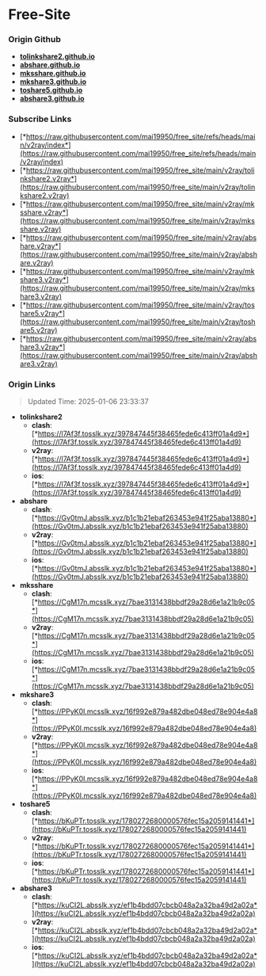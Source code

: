 # Free-Site

### Origin Github

- [**tolinkshare2.github.io**](https://github.com/tolinkshare2/tolinkshare2.github.io)
- [**abshare.github.io**](https://github.com/abshare/abshare.github.io)
- [**mksshare.github.io**](https://github.com/mksshare/mksshare.github.io)
- [**mkshare3.github.io**](https://github.com/mkshare3/mkshare3.github.io)
- [**toshare5.github.io**](https://github.com/toshare5/toshare5.github.io)
- [**abshare3.github.io**](https://github.com/abshare3/abshare3.github.io)

### Subscribe Links

- [*https://raw.githubusercontent.com/mai19950/free_site/refs/heads/main/v2ray/index*](https://raw.githubusercontent.com/mai19950/free_site/refs/heads/main/v2ray/index)
- [*https://raw.githubusercontent.com/mai19950/free_site/main/v2ray/tolinkshare2.v2ray*](https://raw.githubusercontent.com/mai19950/free_site/main/v2ray/tolinkshare2.v2ray)
- [*https://raw.githubusercontent.com/mai19950/free_site/main/v2ray/mksshare.v2ray*](https://raw.githubusercontent.com/mai19950/free_site/main/v2ray/mksshare.v2ray)
- [*https://raw.githubusercontent.com/mai19950/free_site/main/v2ray/abshare.v2ray*](https://raw.githubusercontent.com/mai19950/free_site/main/v2ray/abshare.v2ray)
- [*https://raw.githubusercontent.com/mai19950/free_site/main/v2ray/mkshare3.v2ray*](https://raw.githubusercontent.com/mai19950/free_site/main/v2ray/mkshare3.v2ray)
- [*https://raw.githubusercontent.com/mai19950/free_site/main/v2ray/toshare5.v2ray*](https://raw.githubusercontent.com/mai19950/free_site/main/v2ray/toshare5.v2ray)
- [*https://raw.githubusercontent.com/mai19950/free_site/main/v2ray/abshare3.v2ray*](https://raw.githubusercontent.com/mai19950/free_site/main/v2ray/abshare3.v2ray)

### Origin Links

> Updated Time: 2025-01-06 23:33:37

- **tolinkshare2**
  - **clash**: [*https://l7Af3f.tosslk.xyz/397847445f38465fede6c413ff01a4d9*](https://l7Af3f.tosslk.xyz/397847445f38465fede6c413ff01a4d9)
  - **v2ray**: [*https://l7Af3f.tosslk.xyz/397847445f38465fede6c413ff01a4d9*](https://l7Af3f.tosslk.xyz/397847445f38465fede6c413ff01a4d9)
  - **ios**: [*https://l7Af3f.tosslk.xyz/397847445f38465fede6c413ff01a4d9*](https://l7Af3f.tosslk.xyz/397847445f38465fede6c413ff01a4d9)
- **abshare**
  - **clash**: [*https://Gv0tmJ.absslk.xyz/b1c1b21ebaf263453e941f25aba13880*](https://Gv0tmJ.absslk.xyz/b1c1b21ebaf263453e941f25aba13880)
  - **v2ray**: [*https://Gv0tmJ.absslk.xyz/b1c1b21ebaf263453e941f25aba13880*](https://Gv0tmJ.absslk.xyz/b1c1b21ebaf263453e941f25aba13880)
  - **ios**: [*https://Gv0tmJ.absslk.xyz/b1c1b21ebaf263453e941f25aba13880*](https://Gv0tmJ.absslk.xyz/b1c1b21ebaf263453e941f25aba13880)
- **mksshare**
  - **clash**: [*https://CgM17n.mcsslk.xyz/7bae3131438bbdf29a28d6e1a21b9c05*](https://CgM17n.mcsslk.xyz/7bae3131438bbdf29a28d6e1a21b9c05)
  - **v2ray**: [*https://CgM17n.mcsslk.xyz/7bae3131438bbdf29a28d6e1a21b9c05*](https://CgM17n.mcsslk.xyz/7bae3131438bbdf29a28d6e1a21b9c05)
  - **ios**: [*https://CgM17n.mcsslk.xyz/7bae3131438bbdf29a28d6e1a21b9c05*](https://CgM17n.mcsslk.xyz/7bae3131438bbdf29a28d6e1a21b9c05)
- **mkshare3**
  - **clash**: [*https://PPyK0I.mcsslk.xyz/16f992e879a482dbe048ed78e904e4a8*](https://PPyK0I.mcsslk.xyz/16f992e879a482dbe048ed78e904e4a8)
  - **v2ray**: [*https://PPyK0I.mcsslk.xyz/16f992e879a482dbe048ed78e904e4a8*](https://PPyK0I.mcsslk.xyz/16f992e879a482dbe048ed78e904e4a8)
  - **ios**: [*https://PPyK0I.mcsslk.xyz/16f992e879a482dbe048ed78e904e4a8*](https://PPyK0I.mcsslk.xyz/16f992e879a482dbe048ed78e904e4a8)
- **toshare5**
  - **clash**: [*https://bKuPTr.tosslk.xyz/1780272680000576fec15a2059141441*](https://bKuPTr.tosslk.xyz/1780272680000576fec15a2059141441)
  - **v2ray**: [*https://bKuPTr.tosslk.xyz/1780272680000576fec15a2059141441*](https://bKuPTr.tosslk.xyz/1780272680000576fec15a2059141441)
  - **ios**: [*https://bKuPTr.tosslk.xyz/1780272680000576fec15a2059141441*](https://bKuPTr.tosslk.xyz/1780272680000576fec15a2059141441)
- **abshare3**
  - **clash**: [*https://kuCI2L.absslk.xyz/ef1b4bdd07cbcb048a2a32ba49d2a02a*](https://kuCI2L.absslk.xyz/ef1b4bdd07cbcb048a2a32ba49d2a02a)
  - **v2ray**: [*https://kuCI2L.absslk.xyz/ef1b4bdd07cbcb048a2a32ba49d2a02a*](https://kuCI2L.absslk.xyz/ef1b4bdd07cbcb048a2a32ba49d2a02a)
  - **ios**: [*https://kuCI2L.absslk.xyz/ef1b4bdd07cbcb048a2a32ba49d2a02a*](https://kuCI2L.absslk.xyz/ef1b4bdd07cbcb048a2a32ba49d2a02a)
